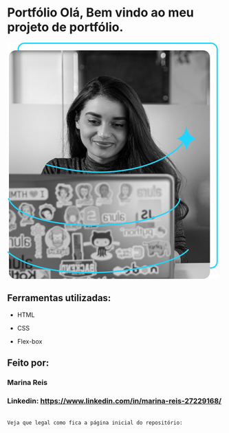 # Portfólio Olá, Bem vindo ao meu projeto de portfólio.

![image](https://github.com/marireis/portifolio-mreis/blob/main/assets/Imagem.png)

## Ferramentas utilizadas:

* HTML

* CSS

* Flex-box

## Feito por:

### Marina Reis

### Linkedin: https://www.linkedin.com/in/marina-reis-27229168/

```

Veja que legal como fica a página inicial do repositório:

